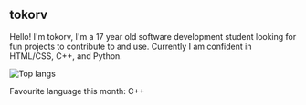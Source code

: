 ## tokorv

Hello! I'm tokorv, I'm a 17 year old software development student looking for fun projects to contribute to and use.
Currently I am confident in HTML/CSS, C++, and Python. 

![Top langs](https://github-readme-stats.vercel.app/api/top-langs/?username=tokorv&langs_count=8&theme=dark)

Favourite language this month: C++




<!--
**k** is a ✨ _special_ ✨ repository because its `README.md` (this file) appears on your GitHub profile.

Here are some ideas to get you started:

- 🔭 I’m currently working on ...
- 🌱 I’m currently learning ...
- 👯 I’m looking to collaborate on ...
- 🤔 I’m looking for help with ...
- 💬 Ask me about ...
- 📫 How to reach me: ...
- 😄 Pronouns: ...
- ⚡ Fun fact: ...
-->
